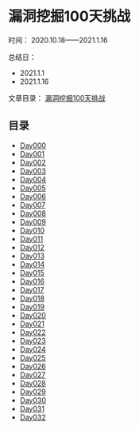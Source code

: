 # 漏洞挖掘100天挑战

时间： 2020.10.18——2021.1.16

总结日： 
- 2021.1.1
- 2021.1.16

文章目录： [漏洞挖掘100天挑战](https://pxiaoer.blog/category/aipwn/100daysofhacking/)

## 目录

- [Day000](https://pxiaoer.blog/2020/10/18/day000/)
- [Day001](https://pxiaoer.blog/2020/10/19/day001/) 
- [Day002](https://pxiaoer.blog/2020/10/20/day002/) 
- [Day003](https://pxiaoer.blog/2020/10/21/day003/)
- [Day004](https://pxiaoer.blog/2020/10/22/day004/) 
- [Day005](https://pxiaoer.blog/2020/10/23/day005/) 
- [Day006](https://pxiaoer.blog/2020/10/24/day006/) 
- [Day007](https://pxiaoer.blog/2020/10/25/day007/) 
- [Day008](https://pxiaoer.blog/2020/10/26/day008/) 
- [Day009](https://pxiaoer.blog/2020/10/27/day009/) 
- [Day010](https://pxiaoer.blog/2020/10/28/day010/) 
- [Day011](https://pxiaoer.blog/2020/10/29/day011/) 
- [Day012](https://pxiaoer.blog/2020/10/30/day012/) 
- [Day013](https://pxiaoer.blog/2020/10/31/day013/) 
- [Day014](https://pxiaoer.blog/2020/11/01/day014/) 
- [Day015](https://pxiaoer.blog/2020/11/02/day015/) 
- [Day016](https://pxiaoer.blog/2020/11/03/day016/) 
- [Day017](https://pxiaoer.blog/2020/11/04/day017/) 
- [Day018](https://pxiaoer.blog/2020/11/05/day018/) 
- [Day019](https://pxiaoer.blog/2020/11/06/day019/) 
- [Day020](https://pxiaoer.blog/2020/11/07/day020/) 
- [Day021](https://pxiaoer.blog/2020/11/08/day021/) 
- [Day022](https://pxiaoer.blog/2020/11/09/day022/) 
- [Day023](https://pxiaoer.blog/2020/11/10/day023/) 
- [Day024](https://pxiaoer.blog/2020/11/11/day024/) 
- [Day025](https://pxiaoer.blog/2020/11/12/day025/) 
- [Day026](https://pxiaoer.blog/2020/11/13/day026/) 
- [Day027](https://pxiaoer.blog/2020/11/14/day027/) 
- [Day028](https://pxiaoer.blog/2020/11/15/day028/) 
- [Day029](https://pxiaoer.blog/2020/11/16/day029/) 
- [Day030](https://pxiaoer.blog/2020/11/17/day030/) 
- [Day031](https://pxiaoer.blog/2020/11/18/day031/) 
- [Day032](https://pxiaoer.blog/2020/11/19/day032/) 



